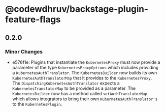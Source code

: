 # @codewdhruv/backstage-plugin-feature-flags

## 0.2.0

### Minor Changes

- e576f1e: Plugins that instantiate the `KubernetesProxy` must now provide a parameter of the type `KubernetesProxyOptions` which includes providing a `KubernetesAuthTranslator`.
  The `KubernetesBuilder` now builds its own `KubernetesAuthTranslatorMap` that it provides to the `KubernetesProxy`.
  The `DispatchingKubernetesAuthTranslator` expects a `KubernetesTranslatorMap` to be provided as a parameter.
  The `KubernetesBuilder` now has a method called `setAuthTranslatorMap` which allows integrators to bring their own `KubernetesAuthTranslator's` to the `KubernetesPlugin`.
